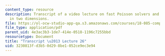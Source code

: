 ```yaml
---
content_type: resource
description: Transcript of a video lecture on fast Poisson solvers and finite elements
  in two dimensions.
file: https://ol-ocw-studio-app-qa.s3.amazonaws.com/courses/18-085-computational-science-and-engineering-i-fall-2008/3230813fd3b50d298be1052ce9ec3e94_18-085F08-L26.pdf
file_type: application/pdf
parent_uid: 4e3ac3b3-1de7-414e-0518-1196c7255bbd
resourcetype: Document
title: "Transcript \u2013 Lecture 26"
uid: 3230813f-d3b5-0d29-8be1-052ce9ec3e94
---
```

